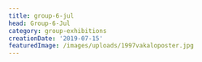 ```yaml
---
title: group-6-jul
head: Group-6-Jul
category: group-exhibitions
creationDate: '2019-07-15'
featuredImage: /images/uploads/1997vakaloposter.jpg
---
```


